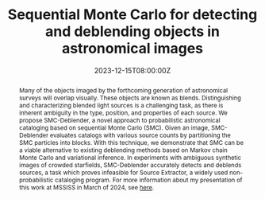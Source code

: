 ---
title: Sequential Monte Carlo for detecting and deblending objects in astronomical images

event: Workshop on Machine Learning and the Physical Sciences, NeurIPS 2023.
event_url: https://ml4physicalsciences.github.io/2023/

location: New Orleans, LA

summary: Workshop on Machine Learning and the Physical Sciences, NeurIPS 2023. Also presented at the 2024 University of Michigan Department of Statistics Visit Day and the 2024 Michigan Student Symposium for Interdisciplinary Statistical Sciences (MSSISS).
abstract: Many of the objects imaged by the forthcoming generation of astronomical surveys will overlap visually. These objects are known as blends. Distinguishing and characterizing blended light sources is a challenging task, as there is inherent ambiguity in the type, position, and properties of each source. We propose SMC-Deblender, a novel approach to probabilistic astronomical cataloging based on sequential Monte Carlo (SMC). Given an image, SMC-Deblender evaluates catalogs with various source counts by partitioning the SMC particles into blocks. With this technique, we demonstrate that SMC can be a viable alternative to existing deblending methods based on Markov chain Monte Carlo and variational inference. In experiments with ambiguous synthetic images of crowded starfields, SMC-Deblender accurately detects and deblends sources, a task which proves infeasible for Source Extractor, a widely used non-probabilistic cataloging program. For more information about my presentation of this work at MSSISS in March of 2024, see [here](https://sites.lsa.umich.edu/mssiss/past/mssiss-2024).

# Talk start and end times.
#   End time can optionally be hidden by prefixing the line with `#`.
date: '2023-12-15T08:00:00Z'
# date_end: '2030-06-01T15:00:00Z'
all_day: True

# Schedule page publish date (NOT talk date).
publishDate: '2017-01-01T00:00:00Z'

authors:
  - admin
  - Jeffrey Regier
author_notes:
  - Presenting
  - ""
tags: [sequential Monte Carlo, astronomical images, deblending]

# Is this a featured talk? (true/false)
featured: false

url_code: ''
url_pdf: ''
url_poster: poster.pdf
url_video: ''

links:
- name: Slides
  url: slides.pdf
---